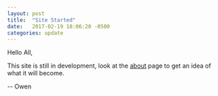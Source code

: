 ```yaml
---
layout: post
title:  "Site Started"
date:   2017-02-19 18:06:20 -0500
categories: update
---
```


Hello All,

This site is still in development, look at the [about](/about) page to get an idea of what it will become.

-- Owen

